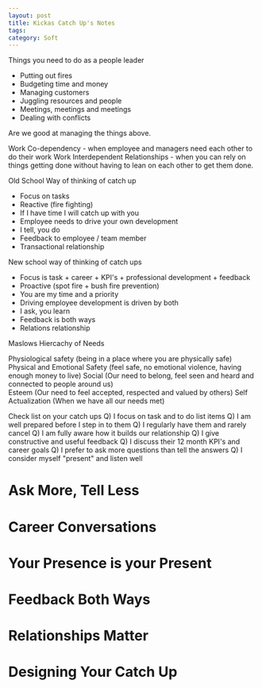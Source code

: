 ```yaml
---
layout: post
title: Kickas Catch Up's Notes
tags: 
category: Soft
---
```


Things you need to do as a people leader
* Putting out fires
* Budgeting time and money
* Managing customers
* Juggling resources and people
* Meetings, meetings and meetings
* Dealing with conflicts  

Are we good at managing the things above.

Work Co-dependency - when employee and managers need each other to do their work
Work Interdependent Relationships - when you can rely on things getting done without having to lean on each other to get them done.

Old School Way of thinking of catch up
* Focus on tasks
* Reactive (fire fighting)
* If I have time I will catch up with you
* Employee needs to drive your own development
* I tell, you do
* Feedback to employee / team member
* Transactional relationship

New school way of thinking of catch ups
* Focus is task + career + KPI's + professional development + feedback
* Proactive (spot fire + bush fire prevention)
* You are my time and a priority
* Driving employee development is driven by both
* I ask, you learn
* Feedback is both ways
* Relations relationship

Maslows Hiercachy of Needs

Physiological safety (being in a place where you are physically safe)
Physical and Emotional Safety (feel safe, no emotional violence, having enough money to live)
Social (Our need to belong, feel seen and heard and connected to people around us)  
Esteem (Our need to feel accepted, respected and valued by others)
Self Actualization (When we have all our needs met)

Check list on your catch ups
Q) I focus on task and to do list items
Q) I am well prepared before I step in to them
Q) I regularly have them and rarely cancel
Q) I am fully aware how it builds our relationship
Q) I give constructive and useful feedback
Q) I discuss their 12 month KPI's and career goals
Q) I prefer to ask more questions than tell the answers
Q) I consider myself "present" and listen well

# Ask More, Tell Less

# Career Conversations

# Your Presence is your Present

# Feedback Both Ways

# Relationships Matter

# Designing Your Catch Up
